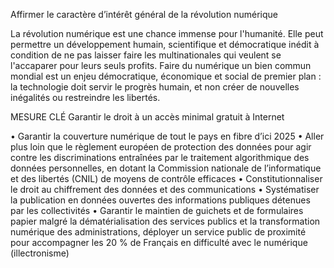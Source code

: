 Affirmer le caractère d’intérêt général de la révolution numérique

La révolution numérique est une chance immense pour l'humanité. Elle peut permettre un développement humain, scientifique et démocratique inédit à condition de ne pas laisser faire les multinationales qui veulent se l'accaparer pour leurs seuls profits. Faire du numérique un bien commun mondial est un enjeu démocratique, économique et social de premier plan : la technologie doit servir le progrès humain, et non créer de nouvelles inégalités ou restreindre les libertés.

MESURE CLÉ
Garantir le droit à un accès minimal gratuit à Internet

• Garantir la couverture numérique de tout le pays en fibre d’ici 2025
• Aller plus loin que le règlement européen de protection des données pour agir contre les discriminations entraînées par le traitement algorithmique des données personnelles, en dotant la Commission nationale de l’informatique et des libertés (CNIL) de moyens de contrôle efficaces
• Constitutionnaliser le droit au chiffrement des données et des communications
• Systématiser la publication en données ouvertes des informations publiques détenues par les collectivités
• Garantir le maintien de guichets et de formulaires papier malgré la dématérialisation des services publics et la transformation numérique des administrations, déployer un service public de proximité pour accompagner les 20 % de Français en difficulté avec le numérique (illectronisme)